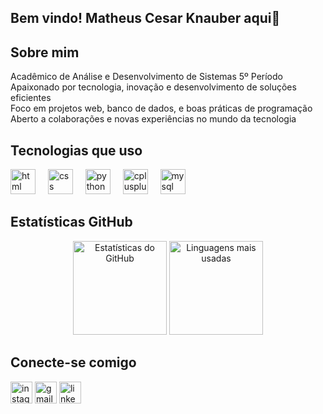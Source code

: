 ## Bem vindo! Matheus Cesar Knauber aqui👋

###

<h2 align="left">Sobre mim</h2>

<p align="left">
   Acadêmico de Análise e Desenvolvimento de Sistemas 5º Período <br>
   Apaixonado por tecnologia, inovação e desenvolvimento de soluções eficientes <br>
   Foco em projetos web, banco de dados, e boas práticas de programação <br>
   Aberto a colaborações e novas experiências no mundo da tecnologia
</p>

###

<h2 align="left">Tecnologias que uso</h2>

<div align="left">
  <img src="https://cdn.jsdelivr.net/gh/devicons/devicon/icons/html5/html5-original.svg" height="40" alt="html logo" />
  <img width="12" />
  <img src="https://cdn.jsdelivr.net/gh/devicons/devicon/icons/css3/css3-original.svg" height="40" alt="css logo" />
  <img width="12" />
  <img src="https://cdn.jsdelivr.net/gh/devicons/devicon/icons/python/python-original.svg" height="40" alt="python logo" />
  <img width="12" />
  <img src="https://cdn.jsdelivr.net/gh/devicons/devicon/icons/cplusplus/cplusplus-original.svg" height="40" alt="cplusplus logo" />
  <img width="12" />
  <img src="https://cdn.jsdelivr.net/gh/devicons/devicon/icons/mysql/mysql-original.svg" height="40" alt="mysql logo" />
</div>

###

<h2 align="left">Estatísticas GitHub</h2>

<div align="center">
  <img src="https://github-readme-stats.vercel.app/api?username=MatheusK-Work&hide_title=false&hide_rank=false&show_icons=true&include_all_commits=true&count_private=true&disable_animations=false&theme=gruvbox&locale=pt-br&hide_border=false" height="150" alt="Estatísticas do GitHub" />
  <img src="https://github-readme-stats.vercel.app/api/top-langs?username=MatheusK-Work&locale=pt-br&hide_title=false&layout=compact&card_width=320&langs_count=5&theme=gruvbox&hide_border=false" height="150" alt="Linguagens mais usadas" />
</div>

###

<h2 align="left">Conecte-se comigo</h2>

<div align="left">
  <img src="https://img.shields.io/static/v1?message=Instagram&logo=instagram&label=&color=E4405F&logoColor=white&labelColor=&style=for-the-badge" height="35" alt="instagram logo" />
  <img src="https://img.shields.io/static/v1?message=Gmail&logo=gmail&label=&color=D14836&logoColor=white&labelColor=&style=for-the-badge" height="35" alt="gmail logo" />
  <img src="https://img.shields.io/static/v1?message=LinkedIn&logo=linkedin&label=&color=0077B5&logoColor=white&labelColor=&style=for-the-badge" height="35" alt="linkedin logo" />
</div>

###

